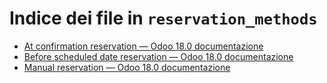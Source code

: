 # Indice dei file in `reservation_methods`

- [At confirmation reservation — Odoo 18.0 documentazione](./at_confirmation.md)
- [Before scheduled date reservation — Odoo 18.0 documentazione](./before_scheduled_date.md)
- [Manual reservation — Odoo 18.0 documentazione](./manually.md)
